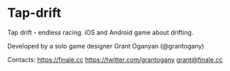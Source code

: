 # Tap-drift
Tap drift - endless racing. iOS and Android game about drifting. 

Developed by a solo game designer Grant Oganyan (@grantogany)

Contacts:
https://finale.cc
https://twitter.com/grantogany
grant@finale.cc
